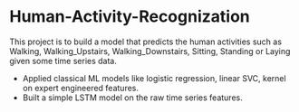 # Human-Activity-Recognization
This project is to build a model that predicts the human activities such as Walking, Walking_Upstairs, Walking_Downstairs, Sitting, Standing or Laying given some time series data.

-  Applied classical ML models like logistic regression, linear SVC, kernel  on expert engineered features.
-  Built a simple LSTM model on the raw time series features.
